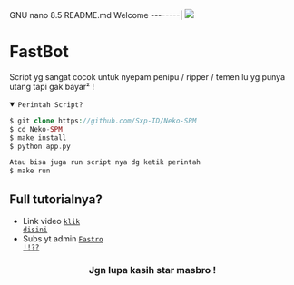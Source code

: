   GNU nano 8.5                                  README.md
Welcome
--------|
![](https://media.tenor.com/iVCiM9W7cvYAAAAd/welcome.gif)

# FastBot
Script yg sangat cocok untuk nyepam penipu / ripper / temen lu yg punya utang tapi gak bayar² !

<details open><summary><code>Perintah Script?</code></summary>

```php
$ git clone https://github.com/Sxp-ID/Neko-SPM
$ cd Neko-SPM
$ make install
$ python app.py

Atau bisa juga run script nya dg ketik perintah
$ make run
```
</details>

## Full tutorialnya?
- Link video <code><a href="https://youtu.be/@ImFastro">klik disini</a></code>
- Subs yt admin <code><a href="https://youtube.com/@ImFastro">Fastro !!??</a></code>
<div align="center">

### Jgn lupa kasih star masbro !
</div>

